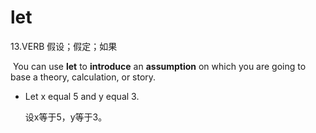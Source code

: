 # let

13.VERB 假设；假定；如果

​	You can use **let** to **introduce** an **assumption** on which you are going to base a theory, calculation, or story.

- Let x equal 5 and y equal 3.

  设x等于5，y等于3。